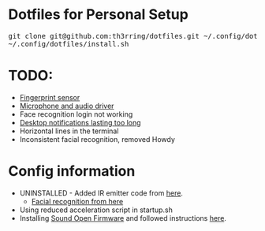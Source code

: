   # Dotfiles for Personal Setup #
<pre>
git clone git@github.com:th3rring/dotfiles.git ~/.config/dotfiles
~/.config/dotfiles/install.sh
</pre>

  # TODO: #
  * [Fingerprint sensor](https://forums.lenovo.com/t5/Other-Linux-Discussions/How-To-Configure-X1-Carbon-Gen-7-on-Debian-FingerPrint-4G-Modem/td-p/4550327/page/4)
  * [Microphone and audio driver](https://bbs.archlinux.org/viewtopic.php?pid=1868200#p1868200)
  * Face recognition login not working
  * [Desktop notifications lasting too long](https://forum.kde.org/viewtopic.php?f=289&t=160839)
  * Horizontal lines in the terminal
  * Inconsistent facial recognition, removed Howdy
  
# Config information #
  * UNINSTALLED - Added IR emitter code from [here](https://github.com/PetePriority/chicony-ir-toggle.git).
    * [Facial recognition from here](https://github.com/boltgolt/howdy)
  * Using reduced acceleration script in startup.sh
  * Installing [Sound Open Firmware](https://github.com/thesofproject/sof) and followed instructions [here](https://wiki.archlinux.org/index.php/Lenovo_ThinkPad_X1_Carbon_(Gen_7)).
